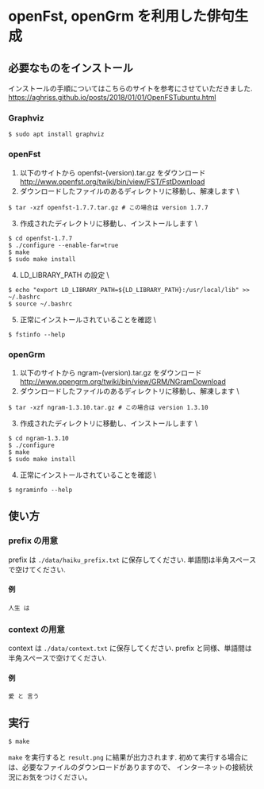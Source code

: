 # openFst, openGrm を利用した俳句生成

## 必要なものをインストール

インストールの手順についてはこちらのサイトを参考にさせていただきました. \
https://aghriss.github.io/posts/2018/01/01/OpenFSTubuntu.html

### Graphviz
```
$ sudo apt install graphviz
```
### openFst
1. 以下のサイトから openfst-(version).tar.gz をダウンロード \
   http://www.openfst.org/twiki/bin/view/FST/FstDownload
2. ダウンロードしたファイルのあるディレクトリに移動し、解凍します \
  ```
  $ tar -xzf openfst-1.7.7.tar.gz # この場合は version 1.7.7
  ```

3. 作成されたディレクトリに移動し、インストールします \
  ```
  $ cd openfst-1.7.7
  $ ./configure --enable-far=true
  $ make
  $ sudo make install
  ```

4. LD\_LIBRARY\_PATH の設定 \
  ```
  $ echo "export LD_LIBRARY_PATH=${LD_LIBRARY_PATH}:/usr/local/lib" >> ~/.bashrc
  $ source ~/.bashrc
  ```

5. 正常にインストールされていることを確認 \
  ```
  $ fstinfo --help
  ```

### openGrm
1. 以下のサイトから ngram-(version).tar.gz をダウンロード \
  http://www.opengrm.org/twiki/bin/view/GRM/NGramDownload
2. ダウンロードしたファイルのあるディレクトリに移動し、解凍します \
  ```
  $ tar -xzf ngram-1.3.10.tar.gz # この場合は version 1.3.10
  ```
3. 作成されたディレクトリに移動し、インストールします \
  ```
  $ cd ngram-1.3.10
  $ ./configure
  $ make
  $ sudo make install
  ```
4. 正常にインストールされていることを確認 \
  ```
  $ ngraminfo --help
  ```

## 使い方

### prefix の用意
prefix は `./data/haiku_prefix.txt` に保存してください.
単語間は半角スペースで空けてください.
#### 例
```
人生 は
```

### context の用意
context は `./data/context.txt` に保存してください.
prefix と同様、単語間は半角スペースで空けてください.
#### 例
```
愛 と 言う
```

## 実行
```
$ make
```
`make` を実行すると `result.png` に結果が出力されます.
初めて実行する場合には、必要なファイルのダウンロードがありますので、
インターネットの接続状況にお気をつけください。


